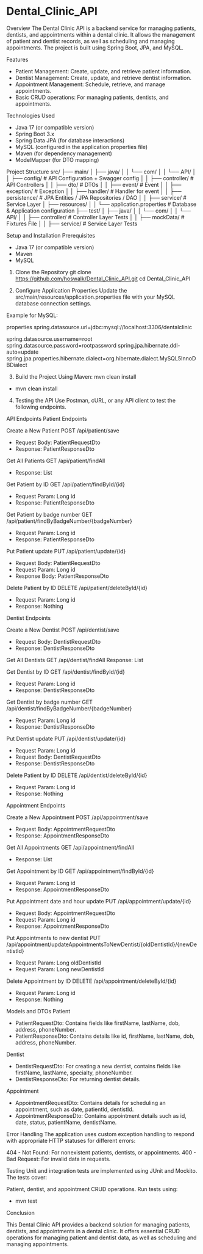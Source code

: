 # Dental_Clinic_API

Overview
The Dental Clinic API is a backend service for managing patients, dentists, and appointments within a dental clinic. It allows the management of patient and dentist records, as well as scheduling and managing appointments. The project is built using Spring Boot, JPA, and MySQL.

Features
- Patient Management: Create, update, and retrieve patient information.
- Dentist Management: Create, update, and retrieve dentist information.
- Appointment Management: Schedule, retrieve, and manage appointments.
- Basic CRUD operations: For managing patients, dentists, and appointments.

Technologies Used
- Java 17 (or compatible version)
- Spring Boot 3.x
- Spring Data JPA (for database interactions)
- MySQL (configured in the application.properties file)
- Maven (for dependency management)
- ModelMapper (for DTO mapping)

Project Structure
src/
 ├── main/
 │   ├── java/
 │   │   └── com/
 │   │       └── API/
 │   │           ├── config/           # API Configuration + Swagger config
 │   │           ├── controller/       # API Controllers
 │   │           ├── dto/              # DTOs
 │   │           ├── event/            # Event
 │   │           ├── exception/        # Exception
 │   │           ├── handler/          # Handler for event
 │   │           ├── persistence/      # JPA Entities / JPA Repositories / DAO
 │   │           ├── service/          # Service Layer
 │   ├── resources/
 │   │   └── application.properties    # Database & Application configuration
 ├── test/
 │   ├── java/
 │   │   └── com/
 │   │       └── API/
 │   │           ├── controller/       # Controller Layer Tests
 │   │           ├── mockData/         # Fixtures File
 │   │           ├── service/          # Service Layer Tests
 
Setup and Installation
Prerequisites

- Java 17 (or compatible version)
- Maven
- MySQL
  
1. Clone the Repository
git clone https://github.com/hoswalk/Dental_Clinic_API.git
cd Dental_Clinic_API

3. Configure Application Properties
Update the src/main/resources/application.properties file with your MySQL database connection settings.

Example for MySQL:

properties
spring.datasource.url=jdbc:mysql://localhost:3306/dentalclinic

spring.datasource.username=root
spring.datasource.password=rootpassword
spring.jpa.hibernate.ddl-auto=update
spring.jpa.properties.hibernate.dialect=org.hibernate.dialect.MySQL5InnoDBDialect

3. Build the Project
Using Maven: mvn clean install
- mvn clean install

4. Testing the API
Use Postman, cURL, or any API client to test the following endpoints.

API Endpoints
Patient Endpoints

Create a New Patient
POST /api/patient/save
- Request Body: PatientRequestDto
- Response: PatientResponseDto

Get All Patients
GET /api/patient/findAll
- Response: List<PatientResponseDto>
  
Get Patient by ID
GET /api/patient/findById/{id}
- Request Param: Long id
- Response: PatientResponseDto
  
Get Patient by badge number
GET /api/patient/findByBadgeNumber/{badgeNumber}
- Request Param: Long id
- Response: PatientResponseDto

Put Patient update
PUT /api/patient/update/{id}
- Request Body: PatientRequestDto
- Request Param: Long id
- Response Body: PatientResponseDto

Delete Patient by ID
DELETE /api/patient/deleteById/{id}
- Request Param: Long id
- Response: Nothing

Dentist Endpoints

Create a New Dentist
POST /api/dentist/save
- Request Body: DentistRequestDto
- Response: DentistResponseDto

Get All Dentists
GET /api/dentist/findAll
Response: List<DentistResponseDto>

Get Dentist by ID
GET /api/dentist/findById/{id}
- Request Param: Long id
- Response: DentistResponseDto

Get Dentist by badge number
GET /api/dentist/findByBadgeNumber/{badgeNumber}
- Request Param: Long id
- Response: DentistResponseDto

Put Dentist update
PUT /api/dentist/update/{id}
- Request Param: Long id
- Request Body: DentistRequestDto
- Response: DentistResponseDto

Delete Patient by ID
DELETE /api/dentist/deleteById/{id}
- Request Param: Long id
- Response: Nothing

Appointment Endpoints

Create a New Appointment
POST /api/appointment/save
- Request Body: AppointmentRequestDto
- Response: AppointmentResponseDto

Get All Appointments
GET /api/appointment/findAll
- Response: List<AppointmentResponseDto>

Get Appointment by ID
GET /api/appointment/findById/{id}
- Request Param: Long id
- Response: AppointmentResponseDto

Put Appointment date and hour update
PUT /api/appointment/update/{id}
- Request Body: AppointmentRequestDto
- Request Param: Long id
- Response: AppointmentResponseDto

Put Appointments to new dentist
PUT /api/appointment/updateAppointmentsToNewDentist/{oldDentistId}/{newDentistId}
- Request Param: Long oldDentistId
- Request Param: Long newDentistId

Delete Appointment by ID
DELETE /api/appointment/deleteById/{id}
- Request Param: Long id
- Response: Nothing

Models and DTOs
Patient
- PatientRequestDto: Contains fields like firstName, lastName, dob, address, phoneNumber.
- PatientResponseDto: Contains details like id, firstName, lastName, dob, address, phoneNumber.

Dentist
- DentistRequestDto: For creating a new dentist, contains fields like firstName, lastName, specialty, phoneNumber.
- DentistResponseDto: For returning dentist details.

Appointment
- AppointmentRequestDto: Contains details for scheduling an appointment, such as date, patientId, dentistId.
- AppointmentResponseDto: Contains appointment details such as id, date, status, patientName, dentistName.

Error Handling
The application uses custom exception handling to respond with appropriate HTTP statuses for different errors:

404 - Not Found: For nonexistent patients, dentists, or appointments.
400 - Bad Request: For invalid data in requests.

Testing
Unit and integration tests are implemented using JUnit and Mockito. The tests cover:

Patient, dentist, and appointment CRUD operations.
Run tests using:
- mvn test

Conclusion

This Dental Clinic API provides a backend solution for managing patients, dentists, and appointments in a dental clinic. It offers essential CRUD operations for managing patient and dentist data, as well as scheduling and managing appointments.
